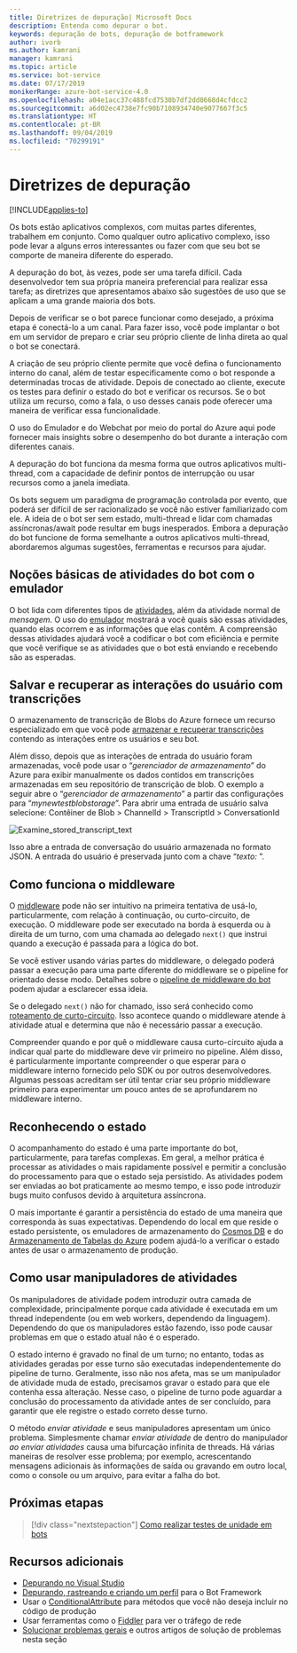 ```yaml
---
title: Diretrizes de depuração| Microsoft Docs
description: Entenda como depurar o bot.
keywords: depuração de bots, depuração de botframework
author: ivorb
ms.author: kamrani
manager: kamrani
ms.topic: article
ms.service: bot-service
ms.date: 07/17/2019
monikerRange: azure-bot-service-4.0
ms.openlocfilehash: a04e1acc37c488fcd7530b7df2dd8668d4cfdcc2
ms.sourcegitcommit: a6d02ec4738e7fc90b7108934740e9077667f3c5
ms.translationtype: HT
ms.contentlocale: pt-BR
ms.lasthandoff: 09/04/2019
ms.locfileid: "70299191"
---
```

# <a name="debugging-guidelines"></a>Diretrizes de depuração

[!INCLUDE[applies-to](../includes/applies-to.md)]

Os bots estão aplicativos complexos, com muitas partes diferentes, trabalhem em conjunto. Como qualquer outro aplicativo complexo, isso pode levar a alguns erros interessantes ou fazer com que seu bot se comporte de maneira diferente do esperado.

A depuração do bot, às vezes, pode ser uma tarefa difícil. Cada desenvolvedor tem sua própria maneira preferencial para realizar essa tarefa; as diretrizes que apresentamos abaixo são sugestões de uso que se aplicam a uma grande maioria dos bots.

Depois de verificar se o bot parece funcionar como desejado, a próxima etapa é conectá-lo a um canal. Para fazer isso, você pode implantar o bot em um servidor de preparo e criar seu próprio cliente de linha direta ao qual o bot se conectará.
<!--IBTODO [Direct Line client](bot-builder-howto-direct-line.md)-->

A criação de seu próprio cliente permite que você defina o funcionamento interno do canal, além de testar especificamente como o bot responde a determinadas trocas de atividade. Depois de conectado ao cliente, execute os testes para definir o estado do bot e verificar os recursos. Se o bot utiliza um recurso, como a fala, o uso desses canais pode oferecer uma maneira de verificar essa funcionalidade.

O uso do Emulador e do Webchat por meio do portal do Azure aqui pode fornecer mais insights sobre o desempenho do bot durante a interação com diferentes canais.

A depuração do bot funciona da mesma forma que outros aplicativos multi-thread, com a capacidade de definir pontos de interrupção ou usar recursos como a janela imediata. 

Os bots seguem um paradigma de programação controlada por evento, que poderá ser difícil de ser racionalizado se você não estiver familiarizado com ele. A ideia de o bot ser sem estado, multi-thread e lidar com chamadas assíncronas/await pode resultar em bugs inesperados. Embora a depuração do bot funcione de forma semelhante a outros aplicativos multi-thread, abordaremos algumas sugestões, ferramentas e recursos para ajudar.

## <a name="understanding-bot-activities-with-the-emulator"></a>Noções básicas de atividades do bot com o emulador

O bot lida com diferentes tipos de [atividades](bot-builder-basics.md#the-activity-processing-stack), além da atividade normal de _mensagem_. O uso do [emulador](../bot-service-debug-emulator.md) mostrará a você quais são essas atividades, quando elas ocorrem e as informações que elas contêm. A compreensão dessas atividades ajudará você a codificar o bot com eficiência e permite que você verifique se as atividades que o bot está enviando e recebendo são as esperadas.

## <a name="saving-and-retrieving-user-interactions-with-transcripts"></a>Salvar e recuperar as interações do usuário com transcrições

O armazenamento de transcrição de Blobs do Azure fornece um recurso especializado em que você pode [armazenar e recuperar transcrições](bot-builder-howto-v4-storage.md) contendo as interações entre os usuários e seu bot.  

Além disso, depois que as interações de entrada do usuário foram armazenadas, você pode usar o “_gerenciador de armazenamento_” do Azure para exibir manualmente os dados contidos em transcrições armazenadas em seu repositório de transcrição de blob. O exemplo a seguir abre o “_gerenciador de armazenamento_” a partir das configurações para “_mynewtestblobstorage_”. Para abrir uma entrada de usuário salva selecione:    Contêiner de Blob > ChannelId > TranscriptId > ConversationId

![Examine_stored_transcript_text](./media/examine_transcript_text_in_azure.png)

Isso abre a entrada de conversação do usuário armazenada no formato JSON. A entrada do usuário é preservada junto com a chave “_texto:_ ”.

## <a name="how-middleware-works"></a>Como funciona o middleware

O [middleware](bot-builder-concept-middleware.md) pode não ser intuitivo na primeira tentativa de usá-lo, particularmente, com relação à continuação, ou curto-circuito, de execução. O middleware pode ser executado na borda à esquerda ou à direita de um turno, com uma chamada ao delegado `next()` que instrui quando a execução é passada para a lógica do bot. 

Se você estiver usando várias partes do middleware, o delegado poderá passar a execução para uma parte diferente do middleware se o pipeline for orientado desse modo. Detalhes sobre o [pipeline de middleware do bot](bot-builder-concept-middleware.md#the-bot-middleware-pipeline) podem ajudar a esclarecer essa ideia.

Se o delegado `next()` não for chamado, isso será conhecido como [roteamento de curto-circuito](bot-builder-concept-middleware.md#short-circuiting). Isso acontece quando o middleware atende à atividade atual e determina que não é necessário passar a execução. 

Compreender quando e por quê o middleware causa curto-circuito ajuda a indicar qual parte do middleware deve vir primeiro no pipeline. Além disso, é particularmente importante compreender o que esperar para o middleware interno fornecido pelo SDK ou por outros desenvolvedores. Algumas pessoas acreditam ser útil tentar criar seu próprio middleware primeiro para experimentar um pouco antes de se aprofundarem no middleware interno.

<!-- Snip: QnA was once implemented as middleware.
For example [QnA maker](bot-builder-howto-qna.md) is designed to handle certain interactions and short-circuit the pipeline when it does, which can be confusing when first learning how to use it.
-->

## <a name="understanding-state"></a>Reconhecendo o estado

O acompanhamento do estado é uma parte importante do bot, particularmente, para tarefas complexas. Em geral, a melhor prática é processar as atividades o mais rapidamente possível e permitir a conclusão do processamento para que o estado seja persistido. As atividades podem ser enviadas ao bot praticamente ao mesmo tempo, e isso pode introduzir bugs muito confusos devido à arquitetura assíncrona.

O mais importante é garantir a persistência do estado de uma maneira que corresponda às suas expectativas. Dependendo do local em que reside o estado persistente, os emuladores de armazenamento do [Cosmos DB](https://docs.microsoft.com/azure/cosmos-db/local-emulator) e do [Armazenamento de Tabelas do Azure](https://docs.microsoft.com/azure/storage/common/storage-use-emulator) podem ajudá-lo a verificar o estado antes de usar o armazenamento de produção.

## <a name="how-to-use-activity-handlers"></a>Como usar manipuladores de atividades

Os manipuladores de atividade podem introduzir outra camada de complexidade, principalmente porque cada atividade é executada em um thread independente (ou em web workers, dependendo da linguagem). Dependendo do que os manipuladores estão fazendo, isso pode causar problemas em que o estado atual não é o esperado.

O estado interno é gravado no final de um turno; no entanto, todas as atividades geradas por esse turno são executadas independentemente do pipeline de turno. Geralmente, isso não nos afeta, mas se um manipulador de atividade muda de estado, precisamos gravar o estado para que ele contenha essa alteração. Nesse caso, o pipeline de turno pode aguardar a conclusão do processamento da atividade antes de ser concluído, para garantir que ele registre o estado correto desse turno.

O método _enviar atividade_ e seus manipuladores apresentam um único problema. Simplesmente chamar _enviar atividade_ de dentro do manipulador _ao enviar atividades_ causa uma bifurcação infinita de threads. Há várias maneiras de resolver esse problema; por exemplo, acrescentando mensagens adicionais às informações de saída ou gravando em outro local, como o console ou um arquivo, para evitar a falha do bot.

## <a name="next-steps"></a>Próximas etapas

> [!div class="nextstepaction"]
> [Como realizar testes de unidade em bots](unit-test-bots.md)

## <a name="additional-resources"></a>Recursos adicionais

* [Depurando no Visual Studio](https://docs.microsoft.com/visualstudio/debugger/index)
* [Depurando, rastreando e criando um perfil](https://docs.microsoft.com/dotnet/framework/debug-trace-profile/) para o Bot Framework
* Usar o [ConditionalAttribute](https://docs.microsoft.com/dotnet/api/system.diagnostics.conditionalattribute?view=netcore-2.0) para métodos que você não deseja incluir no código de produção
* Usar ferramentas como o [Fiddler](https://www.telerik.com/fiddler) para ver o tráfego de rede
* [Solucionar problemas gerais](../bot-service-troubleshoot-bot-configuration.md) e outros artigos de solução de problemas nesta seção
